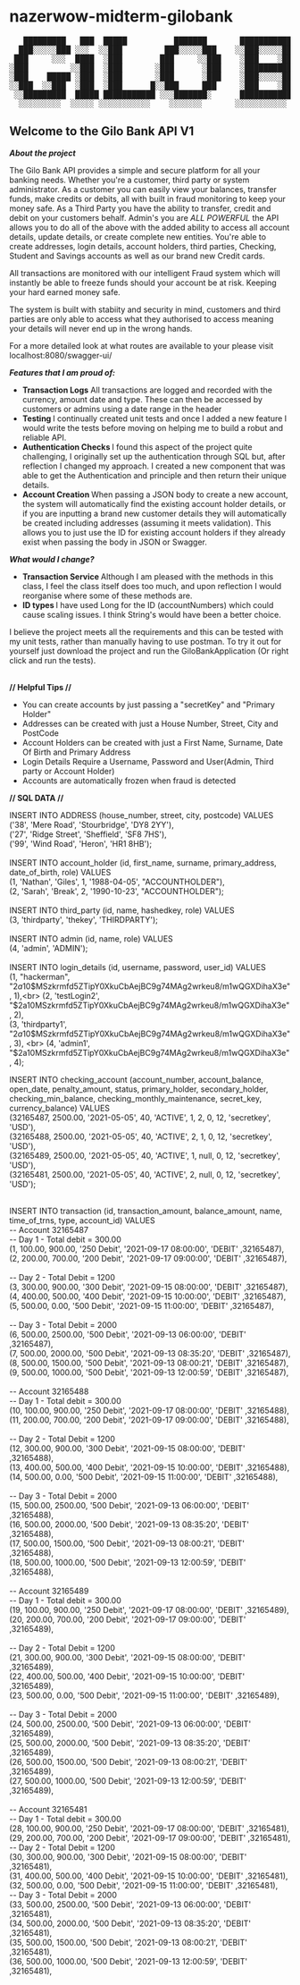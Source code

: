 # nazerwow-midterm-gilobank

<pre>
   █████████   ███  █████          ███████       ███████████    █████████   ██████   █████ █████   ████
  ███░░░░░███ ░░░  ░░███         ███░░░░░███    ░░███░░░░░███  ███░░░░░███ ░░██████ ░░███ ░░███   ███░ 
 ███     ░░░  ████  ░███        ███     ░░███    ░███    ░███ ░███    ░███  ░███░███ ░███  ░███  ███   
░███         ░░███  ░███       ░███      ░███    ░██████████  ░███████████  ░███░░███░███  ░███████    
░███    █████ ░███  ░███       ░███      ░███    ░███░░░░░███ ░███░░░░░███  ░███ ░░██████  ░███░░███   
░░███  ░░███  ░███  ░███      █░░███     ███     ░███    ░███ ░███    ░███  ░███  ░░█████  ░███ ░░███  
 ░░█████████  █████ ███████████ ░░░███████░      ███████████  █████   █████ █████  ░░█████ █████ ░░████
  ░░░░░░░░░  ░░░░░ ░░░░░░░░░░░    ░░░░░░░       ░░░░░░░░░░░  ░░░░░   ░░░░░ ░░░░░    ░░░░░ ░░░░░   ░░░░ </pre>
                                                                                     
<h2> Welcome to the Gilo Bank API V1 </h2>

<strong><em> About the project </em></strong> 

The Gilo Bank API provides a simple and secure platform for all your banking needs. Whether you're a customer, third party or system administrator. 
As a customer you can easily view your balances, transfer funds, make credits or debits, all with built in fraud monitoring to keep your money safe. 
As a Third Party you have the ability to transfer, credit and debit on your customers behalf. 
Admin's you are <em>ALL POWERFUL</em> the API allows you to do all of the above with the added ability to access all account details, update details, 
or create complete new entities. You're able to create addresses, login details, account holders, third parties, Checking, Student and Savings accounts
as well as our brand new Credit cards. 

All transactions are monitored with our intelligent Fraud system which will instantly be able to freeze funds should your account be at risk. Keeping 
your hard earned money safe. 

The system is built with stabiity and security in mind, customers and third parties are only able to access what they authorised to access meaning your 
details will never end up in the wrong hands. 

For a more detailed look at what routes are available to your please visit localhost:8080/swagger-ui/ 


<strong><em> Features that I am proud of: </em> </strong> 

<ul>
  <li> <b>Transaction Logs</b> All transactions are logged and recorded with the currency, amount date and type. These can then be accessed by customers
    or admins using a date range in the header </li>
  <li> <b> Testing </b> I continually created unit tests and once I added a new feature I would write the tests before moving on helping me to build a 
    robut and reliable API. </li>
  <li> <b> Authentication Checks </b> I found this aspect of the project quite challenging, I originally set up the authentication through SQL but, after 
    reflection I changed my approach. I created a new component that was able to get the Authentication and principle and then return their unique details.</li>
<li><b> Account Creation </b> When passing a JSON body to create a new account, the system will automatically find the existing account holder details, or if 
you are inputting a brand new customer details they will automatically be created including addresses (assuming it meets validation). This allows you to just 
use the ID for existing account holders if they already exist when passing the body in JSON or Swagger. </li>
  </ul>
  
  <strong><em> What would I change? </em> </strong> 
  <ul>
  <li> <b> Transaction Service </b> Although I am pleased with the methods in this class, I feel the class itself does too much, and upon reflection I would
    reorganise where some of these methods are.</li>
  <li> <b> ID types </b> I have used Long for the ID (accountNumbers) which could cause scaling issues. I think String's would have been a better choice. </li>
   </ul>
  I believe the project meets all the requirements and this can be tested with my unit tests, rather than manually having to use postman. To try it out for 
  yourself just download the project and run the GiloBankApplication (Or right click and run the tests). <br> <br>


<strong> // Helpful Tips // </strong>

<ul>
<li> You can create accounts by just passing a "secretKey" and "Primary Holder"  </li>
<li> Addresses can be created with just a House Number, Street, City and PostCode</li>
<li> Account Holders can be created with just a First Name, Surname, Date Of Birth and Primary Address</li>
<li> Login Details Require a Username, Password and User(Admin, Third party or Account Holder)</li>
<li> Accounts are automatically frozen when fraud is detected </li>
</ul>

<strong> // SQL DATA // </strong>

INSERT INTO ADDRESS (house_number, street, city, postcode) VALUES <br>
('38', 'Mere Road', 'Stourbridge', 'DY8 2YY'),<br>
('27', 'Ridge Street', 'Sheffield', 'SF8 7HS'),<br>
('99', 'Wind Road', 'Heron', 'HR1 8HB');<br>
<br>
INSERT INTO account_holder (id, first_name, surname, primary_address, date_of_birth, role) VALUES<br>
(1, 'Nathan', 'Giles', 1, '1988-04-05', "ACCOUNTHOLDER"),<br>
(2, 'Sarah', 'Break', 2, '1990-10-23', "ACCOUNTHOLDER");<br>
   <br>
INSERT INTO third_party (id, name, hashedkey, role) VALUES <br>
(3, 'thirdparty', 'thekey', 'THIRDPARTY');<br>
<br>
INSERT INTO admin (id, name, role) VALUES<br>
(4, 'admin', 'ADMIN');<br>
<br>
INSERT INTO login_details (id, username, password, user_id) VALUES<br>
(1, "hackerman", "$2a$10$MSzkrmfd5ZTipY0XkuCbAejBC9g74MAg2wrkeu8/m1wQGXDihaX3e", 1),<br>
(2, 'testLogin2', "$2a$10$MSzkrmfd5ZTipY0XkuCbAejBC9g74MAg2wrkeu8/m1wQGXDihaX3e", 2),<br>
(3, 'thirdparty1', "$2a$10$MSzkrmfd5ZTipY0XkuCbAejBC9g74MAg2wrkeu8/m1wQGXDihaX3e", 3), <br>
(4, 'admin1', "$2a$10$MSzkrmfd5ZTipY0XkuCbAejBC9g74MAg2wrkeu8/m1wQGXDihaX3e", 4);<br>

INSERT INTO checking_account (account_number, account_balance, open_date, penalty_amount, status, primary_holder, secondary_holder, checking_min_balance, checking_monthly_maintenance, secret_key, currency_balance) VALUES <br>
(32165487, 2500.00, '2021-05-05', 40, 'ACTIVE', 1, 2, 0, 12, 'secretkey', 'USD'), <br>
(32165488, 2500.00, '2021-05-05', 40, 'ACTIVE', 2, 1, 0, 12, 'secretkey', 'USD'), <br>
(32165489, 2500.00, '2021-05-05', 40, 'ACTIVE', 1, null, 0, 12, 'secretkey', 'USD'), <br>
(32165481, 2500.00, '2021-05-05', 40, 'ACTIVE', 2, null, 0, 12, 'secretkey', 'USD'); <br>

<br>
INSERT INTO transaction (id, transaction_amount, balance_amount, name, time_of_trns, type, account_id) VALUES <br>
-- Account 32165487<br>
-- Day 1 - Total debit = 300.00 <br>
(1, 100.00, 900.00, '250 Debit', '2021-09-17 08:00:00', 'DEBIT' ,32165487),<br>
(2, 200.00, 700.00, '200 Debit', '2021-09-17 09:00:00', 'DEBIT' ,32165487),<br><br>
-- Day 2 - Total Debit = 1200<br>
(3, 300.00, 900.00, '300 Debit', '2021-09-15 08:00:00', 'DEBIT' ,32165487),<br>
(4, 400.00, 500.00, '400 Debit', '2021-09-15 10:00:00', 'DEBIT' ,32165487),<br>
(5, 500.00, 0.00, '500 Debit', '2021-09-15 11:00:00', 'DEBIT' ,32165487),<br><br>
-- Day 3 - Total Debit = 2000<br>
(6, 500.00, 2500.00, '500 Debit', '2021-09-13 06:00:00', 'DEBIT' ,32165487),<br>
(7, 500.00, 2000.00, '500 Debit', '2021-09-13 08:35:20', 'DEBIT' ,32165487),<br>
(8, 500.00, 1500.00, '500 Debit', '2021-09-13 08:00:21', 'DEBIT' ,32165487),<br>
(9, 500.00, 1000.00, '500 Debit', '2021-09-13 12:00:59', 'DEBIT' ,32165487),<br><br>
-- Account 32165488<br>
-- Day 1 - Total debit = 300.00<br>
(10, 100.00, 900.00, '250 Debit', '2021-09-17 08:00:00', 'DEBIT' ,32165488),<br>
(11, 200.00, 700.00, '200 Debit', '2021-09-17 09:00:00', 'DEBIT' ,32165488),<br><br>
-- Day 2 - Total Debit = 1200<br>
(12, 300.00, 900.00, '300 Debit', '2021-09-15 08:00:00', 'DEBIT' ,32165488),<br>
(13, 400.00, 500.00, '400 Debit', '2021-09-15 10:00:00', 'DEBIT' ,32165488),<br>
(14, 500.00, 0.00, '500 Debit', '2021-09-15 11:00:00', 'DEBIT' ,32165488),<br><br>
-- Day 3 - Total Debit = 2000<br>
(15, 500.00, 2500.00, '500 Debit', '2021-09-13 06:00:00', 'DEBIT' ,32165488),<br>
(16, 500.00, 2000.00, '500 Debit', '2021-09-13 08:35:20', 'DEBIT' ,32165488),<br>
(17, 500.00, 1500.00, '500 Debit', '2021-09-13 08:00:21', 'DEBIT' ,32165488),<br>
(18, 500.00, 1000.00, '500 Debit', '2021-09-13 12:00:59', 'DEBIT' ,32165488),<br><br>
-- Account 32165489<br>
-- Day 1 - Total debit = 300.00<br>
(19, 100.00, 900.00, '250 Debit', '2021-09-17 08:00:00', 'DEBIT' ,32165489),<br>
(20, 200.00, 700.00, '200 Debit', '2021-09-17 09:00:00', 'DEBIT' ,32165489),<br><br>
-- Day 2 - Total Debit = 1200<br>
(21, 300.00, 900.00, '300 Debit', '2021-09-15 08:00:00', 'DEBIT' ,32165489),<br>
(22, 400.00, 500.00, '400 Debit', '2021-09-15 10:00:00', 'DEBIT' ,32165489),<br>
(23, 500.00, 0.00, '500 Debit', '2021-09-15 11:00:00', 'DEBIT' ,32165489),<br><br>
-- Day 3 - Total Debit = 2000<br>
(24, 500.00, 2500.00, '500 Debit', '2021-09-13 06:00:00', 'DEBIT' ,32165489),<br>
(25, 500.00, 2000.00, '500 Debit', '2021-09-13 08:35:20', 'DEBIT' ,32165489),<br>
(26, 500.00, 1500.00, '500 Debit', '2021-09-13 08:00:21', 'DEBIT' ,32165489),<br>
(27, 500.00, 1000.00, '500 Debit', '2021-09-13 12:00:59', 'DEBIT' ,32165489),<br><br>
-- Account 32165481<br>
-- Day 1 - Total debit = 300.00<br>
(28, 100.00, 900.00, '250 Debit', '2021-09-17 08:00:00', 'DEBIT' ,32165481),<br>
(29, 200.00, 700.00, '200 Debit', '2021-09-17 09:00:00', 'DEBIT' ,32165481),<br>
-- Day 2 - Total Debit = 1200<br>
(30, 300.00, 900.00, '300 Debit', '2021-09-15 08:00:00', 'DEBIT' ,32165481),<br>
(31, 400.00, 500.00, '400 Debit', '2021-09-15 10:00:00', 'DEBIT' ,32165481),<br>
(32, 500.00, 0.00, '500 Debit', '2021-09-15 11:00:00', 'DEBIT' ,32165481),<br>
-- Day 3 - Total Debit = 2000 <br>
(33, 500.00, 2500.00, '500 Debit', '2021-09-13 06:00:00', 'DEBIT' ,32165481),<br>
(34, 500.00, 2000.00, '500 Debit', '2021-09-13 08:35:20', 'DEBIT' ,32165481),<br>
(35, 500.00, 1500.00, '500 Debit', '2021-09-13 08:00:21', 'DEBIT' ,32165481),<br>
(36, 500.00, 1000.00, '500 Debit', '2021-09-13 12:00:59', 'DEBIT' ,32165481),<br>


